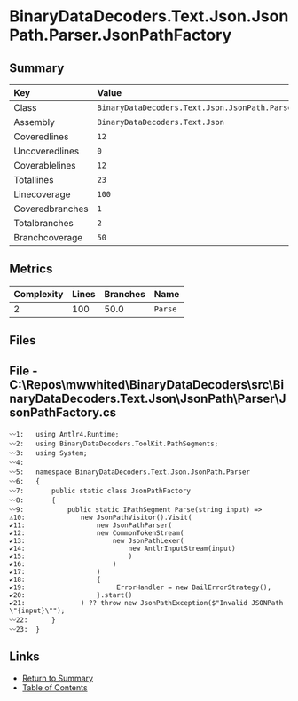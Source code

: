 ﻿# BinaryDataDecoders.Text.Json.JsonPath.Parser.JsonPathFactory

## Summary

| Key             | Value                                                          |
| :-------------- | :------------------------------------------------------------- |
| Class           | `BinaryDataDecoders.Text.Json.JsonPath.Parser.JsonPathFactory` |
| Assembly        | `BinaryDataDecoders.Text.Json`                                 |
| Coveredlines    | `12`                                                           |
| Uncoveredlines  | `0`                                                            |
| Coverablelines  | `12`                                                           |
| Totallines      | `23`                                                           |
| Linecoverage    | `100`                                                          |
| Coveredbranches | `1`                                                            |
| Totalbranches   | `2`                                                            |
| Branchcoverage  | `50`                                                           |

## Metrics

| Complexity | Lines | Branches | Name    |
| :--------- | :---- | :------- | :------ |
| 2          | 100   | 50.0     | `Parse` |

## Files

## File - C:\Repos\mwwhited\BinaryDataDecoders\src\BinaryDataDecoders.Text.Json\JsonPath\Parser\JsonPathFactory.cs

```CSharp
〰1:   using Antlr4.Runtime;
〰2:   using BinaryDataDecoders.ToolKit.PathSegments;
〰3:   using System;
〰4:   
〰5:   namespace BinaryDataDecoders.Text.Json.JsonPath.Parser
〰6:   {
〰7:       public static class JsonPathFactory
〰8:       {
〰9:           public static IPathSegment Parse(string input) =>
⚠10:              new JsonPathVisitor().Visit(
✔11:                  new JsonPathParser(
✔12:                  new CommonTokenStream(
✔13:                      new JsonPathLexer(
✔14:                          new AntlrInputStream(input)
✔15:                          )
✔16:                      )
✔17:                  )
✔18:                  {
✔19:                       ErrorHandler = new BailErrorStrategy(),
✔20:                  }.start()
✔21:              ) ?? throw new JsonPathException($"Invalid JSONPath \"{input}\"");
〰22:      }
〰23:  }
```

## Links

* [Return to Summary](Summary.md)
* [Table of Contents](../TOC.md)

